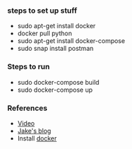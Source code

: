 ### steps to set up stuff
* sudo apt-get install docker 
* docker pull python 
* sudo apt-get install docker-compose
* sudo snap install postman

### Steps to run 
* sudo docker-compose build
* sudo docker-compose up

### References
* [Video](https://www.youtube.com/watch?v=4T5Gnrmzjak&list=LLhrWQ4L_7qkTMopJTsTC1tA&index=2&t=0s)
* [Jake's blog](https://github.com/jakewright/tutorials/blob/master/home-automation/02-device-registry/device_registry/__init__.py)
* Install [docker](https://docs.docker.com/install/linux/docker-ce/debian/)
